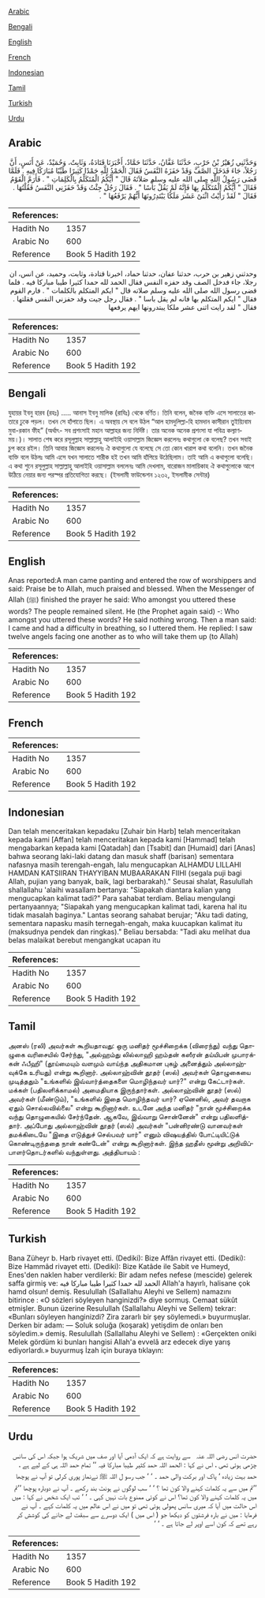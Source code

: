 [Arabic](#arabic)

[Bengali](#bengali)

[English](#english)

[French](#french)

[Indonesian](#indonesian)

[Tamil](#tamil)

[Turkish](#turkish)

[Urdu](#urdu)

## Arabic


<div dir="rtl" lang="ar" style={{fontSize:'larger',backgroundColor:'#f8f9fa',padding:20}}>
وَحَدَّثَنِي زُهَيْرُ بْنُ حَرْبٍ، حَدَّثَنَا عَفَّانُ، حَدَّثَنَا حَمَّادٌ، أَخْبَرَنَا قَتَادَةُ، وَثَابِتٌ، وَحُمَيْدٌ، عَنْ أَنَسٍ، أَنَّ رَجُلاً، جَاءَ فَدَخَلَ الصَّفَّ وَقَدْ حَفَزَهُ النَّفَسُ فَقَالَ الْحَمْدُ لِلَّهِ حَمْدًا كَثِيرًا طَيِّبًا مُبَارَكًا فِيهِ ‏.‏ فَلَمَّا قَضَى رَسُولُ اللَّهِ صلى الله عليه وسلم صَلاَتَهُ قَالَ ‏"‏ أَيُّكُمُ الْمُتَكَلِّمُ بِالْكَلِمَاتِ ‏"‏ ‏.‏ فَأَرَمَّ الْقَوْمُ فَقَالَ ‏"‏ أَيُّكُمُ الْمُتَكَلِّمُ بِهَا فَإِنَّهُ لَمْ يَقُلْ بَأْسًا ‏"‏ ‏.‏ فَقَالَ رَجُلٌ جِئْتُ وَقَدْ حَفَزَنِي النَّفَسُ فَقُلْتُهَا ‏.‏ فَقَالَ ‏"‏ لَقَدْ رَأَيْتُ اثْنَىْ عَشَرَ مَلَكًا يَبْتَدِرُونَهَا أَيُّهُمْ يَرْفَعُهَا ‏"‏ ‏.‏
</div>
<div style={{backgroundColor:'#f8f9fa',padding:20, marginBottom: 10}}><table> <thead> <tr> <th>References:</th> <th></th> </tr> </thead> <tbody><tr><td>Hadith No</td><td>1357</td></tr><tr><td>Arabic No</td><td>600</td></tr><tr><td>Reference</td><td>Book 5 Hadith 192</td></tr></tbody></table></div>


<div dir="rtl" lang="ar" style={{fontSize:'larger',backgroundColor:'#f8f9fa',padding:20}}>
وحدثني زهير بن حرب، حدثنا عفان، حدثنا حماد، اخبرنا قتادة، وثابت، وحميد، عن انس، ان رجلا، جاء فدخل الصف وقد حفزه النفس فقال الحمد لله حمدا كثيرا طيبا مباركا فيه . فلما قضى رسول الله صلى الله عليه وسلم صلاته قال " ايكم المتكلم بالكلمات " . فارم القوم فقال " ايكم المتكلم بها فانه لم يقل باسا " . فقال رجل جيت وقد حفزني النفس فقلتها . فقال " لقد رايت اثنى عشر ملكا يبتدرونها ايهم يرفعها
</div>
<div style={{backgroundColor:'#f8f9fa',padding:20, marginBottom: 10}}><table> <thead> <tr> <th>References:</th> <th></th> </tr> </thead> <tbody><tr><td>Hadith No</td><td>1357</td></tr><tr><td>Arabic No</td><td>600</td></tr><tr><td>Reference</td><td>Book 5 Hadith 192</td></tr></tbody></table></div>

## Bengali


<div dir="ltr" lang="bn" style={{fontSize:'larger',backgroundColor:'#f8f9fa',padding:20}}>
যুহায়র ইবনু হারব (রহঃ) ..... আনাস ইবনু মালিক (রাযিঃ) থেকে বর্ণিত। তিনি বলেন, জনৈক ব্যক্তি এসে সালাতের কাতারে ঢুকে পড়ল। তখন সে হাঁপাতে ছিল। এ অবস্থায় সে বলে উঠল “আল হামদুলিল্লা-হি হামদান কাসীরান তুইয়্যিবাম মুবা-রকান ফীহ” (অর্থাৎ- সব প্রশংসাই মহান আল্লাহর জন্য নির্দিষ্ট। তার অনেক অনেক প্রশংসা যা পবিত্র কল্যাণময়।)। সালাত শেষ করে রসূলুল্লাহ সাল্লাল্লাহু আলাইহি ওয়াসাল্লাম জিজ্ঞেস করলেনঃ কথাগুলো কে বলেছ? তখন সবাই চুপ করে রইল। তিনি আবার জিজ্ঞেস করলেনঃ ঐ কথাগুলো যে বলেছে সে তো কোন খারাপ কথা বলেনি। তখন জনৈক ব্যক্তি বলে উঠলঃ আমি এসে যখন সালাতে শারীক হই তখন আমি হাঁপিয়ে উঠেছিলাম। তাই আমি এ কথাগুলো বলেছি। এ কথা শুনে রসূলুল্লাহ সাল্লাল্লাহু আলাইহি ওয়াসাল্লাম বললেনঃ আমি দেখলাম, বারোজন মালায়িকাহ ঐ কথাগুলোকে আগে উঠিয়ে নেয়ার জন্য পরস্পর প্রতিযোগিতা করছে। (ইসলামী ফাউন্ডেশন ১২৩২, ইসলামীক সেন্টার)
</div>
<div style={{backgroundColor:'#f8f9fa',padding:20, marginBottom: 10}}><table> <thead> <tr> <th>References:</th> <th></th> </tr> </thead> <tbody><tr><td>Hadith No</td><td>1357</td></tr><tr><td>Arabic No</td><td>600</td></tr><tr><td>Reference</td><td>Book 5 Hadith 192</td></tr></tbody></table></div>

## English


<div dir="ltr" lang="en" style={{fontSize:'larger',backgroundColor:'#f8f9fa',padding:20}}>
Anas reported:A man came panting and entered the row of worshippers and said: Praise be to Allah, much praised and blessed. When the Messenger of Allah (ﷺ) finished the prayer he said: Who amongst you uttered these words? The people remained silent. He (the Prophet again said) -: Who amongst you uttered these words? He said nothing wrong. Then a man said: I came and had a difficulty in breathing, so I uttered them. He replied: I saw twelve angels facing one another as to who will take them up (to Allah)
</div>
<div style={{backgroundColor:'#f8f9fa',padding:20, marginBottom: 10}}><table> <thead> <tr> <th>References:</th> <th></th> </tr> </thead> <tbody><tr><td>Hadith No</td><td>1357</td></tr><tr><td>Arabic No</td><td>600</td></tr><tr><td>Reference</td><td>Book 5 Hadith 192</td></tr></tbody></table></div>

## French


<div dir="ltr" lang="fr" style={{fontSize:'larger',backgroundColor:'#f8f9fa',padding:20}}>

</div>
<div style={{backgroundColor:'#f8f9fa',padding:20, marginBottom: 10}}><table> <thead> <tr> <th>References:</th> <th></th> </tr> </thead> <tbody><tr><td>Hadith No</td><td>1357</td></tr><tr><td>Arabic No</td><td>600</td></tr><tr><td>Reference</td><td>Book 5 Hadith 192</td></tr></tbody></table></div>

## Indonesian


<div dir="ltr" lang="id" style={{fontSize:'larger',backgroundColor:'#f8f9fa',padding:20}}>
Dan telah menceritakan kepadaku [Zuhair bin Harb] telah menceritakan kepada kami [Affan] telah menceritakan kepada kami [Hammad] telah mengabarkan kepada kami [Qatadah] dan [Tsabit] dan [Humaid] dari [Anas] bahwa seorang laki-laki datang dan masuk shaff (barisan) sementara nafasnya masih terengah-engah, lalu mengucapkan ALHAMDU LILLAHI HAMDAN KATSIIRAN THAYYIBAN MUBAARAKAN FIIHI (segala puji bagi Allah, pujian yang banyak, baik, lagi berbarakah)." Seusai shalat, Rasulullah shallallahu 'alaihi wasallam bertanya: "Siapakah diantara kalian yang mengucapkan kalimat tadi?" Para sahabat terdiam. Beliau mengulangi pertanyaannya; "Siapakah yang mengucapkan kalimat tadi, karena hal itu tidak masalah baginya." Lantas seorang sahabat berujar; "Aku tadi dating, sementara napasku masih ternegah-engah, maka kuucapkan kalimat itu (maksudnya pendek dan ringkas)." Beliau bersabda: "Tadi aku melihat dua belas malaikat berebut mengangkat ucapan itu
</div>
<div style={{backgroundColor:'#f8f9fa',padding:20, marginBottom: 10}}><table> <thead> <tr> <th>References:</th> <th></th> </tr> </thead> <tbody><tr><td>Hadith No</td><td>1357</td></tr><tr><td>Arabic No</td><td>600</td></tr><tr><td>Reference</td><td>Book 5 Hadith 192</td></tr></tbody></table></div>

## Tamil


<div dir="ltr" lang="ta" style={{fontSize:'larger',backgroundColor:'#f8f9fa',padding:20}}>
அனஸ் (ரலி) அவர்கள் கூறியதாவது: ஒரு மனிதர் மூச்சிறைக்க (விரைந்து) வந்து தொழுகை வரிசையில் சேர்ந்து, "அல்ஹம்து லில்லாஹி ஹம்தன் கஸீரன் தய்யிபன் முபாரக்கன் ஃபீஹி" (தூய்மையும் வளமும் வாய்ந்த அதிகமான புகழ் அனைத்தும் அல்லாஹ்வுக்கே உரியது) என்று கூறினார். அல்லாஹ்வின் தூதர் (ஸல்) அவர்கள் தொழுகையை முடித்ததும் "உங்களில் இவ்வார்த்தைகளை மொழிந்தவர் யார்?" என்று கேட்டார்கள். மக்கள் (பதிலளிக்காமல்) அமைதியாக இருந்தார்கள். அல்லாஹ்வின் தூதர் (ஸல்) அவர்கள் (மீண்டும்), "உங்களில் இதை மொழிந்தவர் யார்? ஏனெனில், அவர் தவறாக ஏதும் சொல்லவில்லை" என்று கூறினார்கள். உடனே அந்த மனிதர் "நான் மூச்சிறைக்க வந்து தொழுகையில் சேர்ந்தேன். ஆகவே, இவ்வாறு சொன்னேன்" என்று பதிலளித்தார். அப்போது அல்லாஹ்வின் தூதர் (ஸல்) அவர்கள் "பன்னிரண்டு வானவர்கள் தமக்கிடையே "இதை எடுத்துச் செல்பவர் யார்" எனும் விஷயத்தில் போட்டியிட்டுக் கொண்டிருந்ததை நான் கண்டேன்" என்று கூறினார்கள். இந்த ஹதீஸ் மூன்று அறிவிப்பாளர்தொடர்களில் வந்துள்ளது. அத்தியாயம் :
</div>
<div style={{backgroundColor:'#f8f9fa',padding:20, marginBottom: 10}}><table> <thead> <tr> <th>References:</th> <th></th> </tr> </thead> <tbody><tr><td>Hadith No</td><td>1357</td></tr><tr><td>Arabic No</td><td>600</td></tr><tr><td>Reference</td><td>Book 5 Hadith 192</td></tr></tbody></table></div>

## Turkish


<div dir="ltr" lang="tr" style={{fontSize:'larger',backgroundColor:'#f8f9fa',padding:20}}>
Bana Züheyr b. Harb rivayet etti. (Dediki): Bize Affân rivayet etti. (Dediki): Bize Hammâd rivayet etti. (Dediki): Bize Katâde ile Sabit ve Humeyd, Enes'den naklen haber verdilerki: Bir adam nefes nefese (mescide) gelerek saffa girmiş ve: الحمد لله حمدا كثيرا طيبا مباركا فيه Allah'a hayırlı, halisane çok hamd olsun! demiş. Resulullah (Sallallahu Aleyhi ve Sellem) namazını bitirince : «O sözleri söyleyen hanginizdi?» diye sormuş. Cemaat sükût etmişler. Bunun üzerine Resulullah (Sallallahu Aleyhi ve Sellem) tekrar: «Bunları söyleyen hanginizdi? Zira zararlı bir şey söylemedi.» buyurmuşlar. Derken bir adam: — Soluk soluğa (koşarak) yetişdim de onları ben söyledim.» demiş. Resulullah (Sallallahu Aleyhi ve Sellem) : «Gerçekten oniki Melek gördüm ki bunları hangisi Allah'a evvelâ arz edecek diye yarış ediyorlardı.» buyurmuş İzah için buraya tıklayın:
</div>
<div style={{backgroundColor:'#f8f9fa',padding:20, marginBottom: 10}}><table> <thead> <tr> <th>References:</th> <th></th> </tr> </thead> <tbody><tr><td>Hadith No</td><td>1357</td></tr><tr><td>Arabic No</td><td>600</td></tr><tr><td>Reference</td><td>Book 5 Hadith 192</td></tr></tbody></table></div>

## Urdu


<div dir="rtl" lang="ur" style={{fontSize:'larger',backgroundColor:'#f8f9fa',padding:20}}>
حضرت انس ‌رضی ‌اللہ ‌عنہ ‌ ‌ سے روایت ہے کہ ایک آدمی آیا اور صف میں شریک ہوا جبکہ اس کی سانس چڑھی ہوئی تھی ، اس نے کہا : الحمد اللہ حمد کثیر طیبا مبارکا فیہ ’’ تمام حمد اللہ ہی کے لیے ہے ، حمد بہت زیادہ ‘ پاک اور برکت والی حمد ۔ ‘ ‘ جب رسو ل اللہ ﷺ نےنماز پوری کرلی تو آپ نے پوچھا ’’تم میں سے یہ کلمات کہنے والا کون تھا ؟ ‘ ‘ سب لوگوں نے ہونٹ بند رکھے ۔ آپ نے دوبارہ پوچھا ’’تم میں یہ کلمات کہنے والا کون تھا؟ اس نے کوئی ممنوع بات نہیں کہی ۔ ‘ ‘ تب ایک شخص نے کہا : میں اس حالت میں آیا کہ میری سانس پھولی ہوئی تھی تو میں نے اس عالم میں یہ کلمات کہے ۔ آپ نے فرمایا : میں نے بارہ فرشتوں کو دیکھا جو ( اس میں ) ایک دوسرے سے سبقت لے جانے کی کوشش کر رہے تھے کہ کون اسے اوپر لے جاتا ہے ۔ ‘ ‘
</div>
<div style={{backgroundColor:'#f8f9fa',padding:20, marginBottom: 10}}><table> <thead> <tr> <th>References:</th> <th></th> </tr> </thead> <tbody><tr><td>Hadith No</td><td>1357</td></tr><tr><td>Arabic No</td><td>600</td></tr><tr><td>Reference</td><td>Book 5 Hadith 192</td></tr></tbody></table></div>